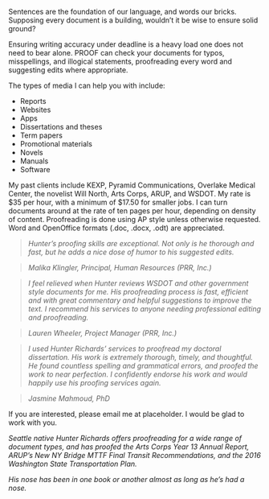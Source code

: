 Sentences are the foundation of our language, and words our bricks. Supposing every document is a building, wouldn’t it be wise to ensure solid ground?

Ensuring writing accuracy under deadline is a heavy load one does not need to bear alone. PROOF can check your documents for typos, misspellings, and illogical statements, proofreading every word and suggesting edits where appropriate.

The types of media I can help you with include:

- Reports
- Websites
- Apps
- Dissertations and theses
- Term papers
- Promotional materials
- Novels
- Manuals
- Software

My past clients include KEXP, Pyramid Communications, Overlake Medical Center, the novelist Will North, Arts Corps, ARUP, and WSDOT. My rate is $35 per hour, with a minimum of $17.50 for smaller jobs. I can turn documents around at the rate of ten pages per hour, depending on density of content. Proofreading is done using AP style unless otherwise requested. Word and OpenOffice formats (.doc, .docx, .odt) are appreciated.

> *Hunter’s proofing skills are exceptional. Not only is he thorough and fast, but he adds a nice dose of humor to his suggested edits.*

> *Malika Klingler, Principal, Human Resources (PRR, Inc.)*


> *I feel relieved when Hunter reviews WSDOT and other government style documents for me. His proofreading process is fast, efficient and with great commentary and helpful suggestions to improve the text. I recommend his services to anyone needing professional editing and proofreading.*

> *Lauren Wheeler, Project Manager (PRR, Inc.)*


> *I used Hunter Richards’ services to proofread my doctoral dissertation. His work is extremely thorough, timely, and thoughtful. He found countless spelling and grammatical errors, and proofed the work to near perfection. I confidently endorse his work and would happily use his proofing services again.*

> *Jasmine Mahmoud, PhD*


If you are interested, please email me at placeholder. I would be glad to work with you.

*Seattle native Hunter Richards offers proofreading for a wide range of document types, and has proofed the Arts Corps Year 13 Annual Report, ARUP’s New NY Bridge MTTF Final Transit Recommendations, and the 2016 Washington State Transportation Plan.*

*His nose has been in one book or another almost as long as he’s had a nose.*
